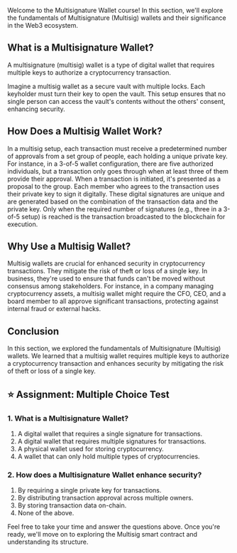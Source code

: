 Welcome to the Multisignature Wallet course! In this section, we'll explore the fundamentals of Multisignature (Multisig) wallets and their significance in the Web3 ecosystem.

## What is a Multisignature Wallet?
A multisignature (multisig) wallet is a type of digital wallet that requires multiple keys to authorize a cryptocurrency transaction.

Imagine a multisig wallet as a secure vault with multiple locks. Each keyholder must turn their key to open the vault. This setup ensures that no single person can access the vault's contents without the others' consent, enhancing security.

## How Does a Multisig Wallet Work?
In a multisig setup, each transaction must receive a predetermined number of approvals from a set group of people, each holding a unique private key. For instance, in a 3-of-5 wallet configuration, there are five authorized individuals, but a transaction only goes through when at least three of them provide their approval. When a transaction is initiated, it's presented as a proposal to the group. Each member who agrees to the transaction uses their private key to sign it digitally. These digital signatures are unique and are generated based on the combination of the transaction data and the private key. Only when the required number of signatures (e.g., three in a 3-of-5 setup) is reached is the transaction broadcasted to the blockchain for execution.

## Why Use a Multisig Wallet?
Multisig wallets are crucial for enhanced security in cryptocurrency transactions. They mitigate the risk of theft or loss of a single key. In business, they're used to ensure that funds can't be moved without consensus among stakeholders. For instance, in a company managing cryptocurrency assets, a multisig wallet might require the CFO, CEO, and a board member to all approve significant transactions, protecting against internal fraud or external hacks.

## Conclusion
In this section, we explored the fundamentals of Multisignature (Multisig) wallets. We learned that a multisig wallet requires multiple keys to authorize a cryptocurrency transaction and enhances security by mitigating the risk of theft or loss of a single key.

## ⭐️ Assignment: Multiple Choice Test

### 1. What is a Multisignature Wallet?
1. A digital wallet that requires a single signature for transactions.
2.  A digital wallet that requires multiple signatures for transactions.
3. A physical wallet used for storing cryptocurrency.
4. A wallet that can only hold multiple types of cryptocurrencies.

### 2. How does a Multisignature Wallet enhance security?

1. By requiring a single private key for transactions.
2. By distributing transaction approval across multiple owners.
3. By storing transaction data on-chain.
4. None of the above.

Feel free to take your time and answer the questions above. Once you're ready, we'll move on to exploring the Multisig smart contract and understanding its structure.